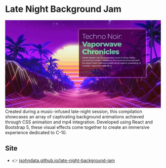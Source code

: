 # Late Night Background Jam
[![Screen Shot](./public/meta/readme.webp)](https://jsohndata.github.io/late-night-background-jam/)
Created during a music-infused late-night session, this compilation showcases an array of captivating background animations achieved through CSS animation and mp4 integration. Developed using React and Bootstrap 5, these visual effects come together to create an immersive experience dedicated to C-10.

## Site
* 👉 [jsohndata.github.io/late-night-background-jam](https://jsohndata.github.io/late-night-background-jam/)